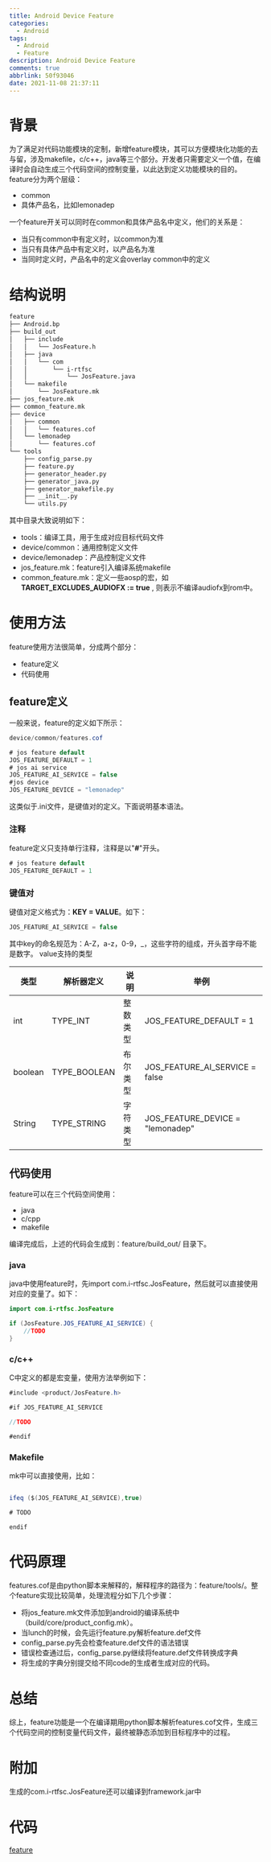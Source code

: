 ```yaml
---
title: Android Device Feature
categories:
  - Android
tags:
  - Android
  - Feature
description: Android Device Feature
comments: true
abbrlink: 50f93046
date: 2021-11-08 21:37:11
---
```

<!--more-->
<meta name="referrer" content="no-referrer"/>

# 背景
为了满足对代码功能模块的定制，新增feature模块，其可以方便模块化功能的去与留，涉及makefile，c/c++，java等三个部分。开发者只需要定义一个值，在编译时会自动生成三个代码空间的控制变量，以此达到定义功能模块的目的。
feature分为两个层级：

- common
- 具体产品名，比如lemonadep

一个feature开关可以同时在common和具体产品名中定义，他们的关系是：

- 当只有common中有定义时，以common为准
- 当只有具体产品中有定义时，以产品名为准
- 当同时定义时，产品名中的定义会overlay common中的定义

# 结构说明
```bash
feature
├── Android.bp
├── build_out
│   ├── include
│   │   └── JosFeature.h
│   ├── java
│   │   └── com
│   │       └── i-rtfsc
│   │           └── JosFeature.java
│   └── makefile
│       └── JosFeature.mk
├── jos_feature.mk
├── common_feature.mk
├── device
│   ├── common
│   │   └── features.cof
│   └── lemonadep
│       └── features.cof
└── tools
    ├── config_parse.py
    ├── feature.py
    ├── generator_header.py
    ├── generator_java.py
    ├── generator_makefile.py
    ├── __init__.py
    └── utils.py
```
其中目录大致说明如下：

- tools：编译工具，用于生成对应目标代码文件
- device/common：通用控制定义文件
- device/lemonadep：产品控制定义文件
- jos_feature.mk：feature引入编译系统makefile
- common_feature.mk：定义一些aosp的宏，如 **TARGET_EXCLUDES_AUDIOFX := true** , 则表示不编译audiofx到rom中。
# 使用方法
feature使用方法很简单，分成两个部分：

- feature定义
- 代码使用
## feature定义
一般来说，feature的定义如下所示：
```java
device/common/features.cof

# jos feature default
JOS_FEATURE_DEFAULT = 1
# jos ai service
JOS_FEATURE_AI_SERVICE = false
#jos device
JOS_FEATURE_DEVICE = "lemonadep"
```
这类似于.ini文件，是键值对的定义。下面说明基本语法。
### 注释
feature定义只支持单行注释，注释是以"**#**"开头。
```java
# jos feature default
JOS_FEATURE_DEFAULT = 1
```
### 键值对
键值对定义格式为：**KEY = VALUE**。如下：
```java
JOS_FEATURE_AI_SERVICE = false
```
其中key的命名规范为：A-Z，a-z，0-9，_，这些字符的组成，开头首字母不能是数字。
value支持的类型

| **类型** | **解析器定义** | **说明** | **举例** |
| --- | --- | --- | --- |
| int | TYPE_INT | 整数类型 | JOS_FEATURE_DEFAULT = 1 |
| boolean | TYPE_BOOLEAN | 布尔类型 | JOS_FEATURE_AI_SERVICE = false |
| String | TYPE_STRING | 字符类型 | JOS_FEATURE_DEVICE = "lemonadep" |

## 代码使用
feature可以在三个代码空间使用：

- java
- c/cpp
- makefile

编译完成后，上述的代码会生成到：feature/build_out/ 目录下。
### java
java中使用feature时，先import com.i-rtfsc.JosFeature，然后就可以直接使用对应的变量了。如下：
```java
import com.i-rtfsc.JosFeature

if (JosFeature.JOS_FEATURE_AI_SERVICE) {
    //TODO
}
```
### c/c++
C中定义的都是宏变量，使用方法举例如下：
```java
#include <product/JosFeature.h>

#if JOS_FEATURE_AI_SERVICE

//TODO

#endif

```
### Makefile
mk中可以直接使用，比如：
```java

ifeq ($(JOS_FEATURE_AI_SERVICE),true)

# TODO

endif
```

# 代码原理
features.cof是由python脚本来解释的，解释程序的路径为：feature/tools/。整个feature实现比较简单，处理流程分如下几个步骤：

- 将jos_feature.mk文件添加到android的编译系统中（build/core/product_config.mk）。
- 当lunch的时候，会先运行feature.py解析feature.def文件
- config_parse.py先会检查feature.def文件的语法错误
- 错误检查通过后，config_parse.py继续将feature.def文件转换成字典
- 将生成的字典分别提交给不同code的生成者生成对应的代码。

# 总结
综上，feature功能是一个在编译期用python脚本解析features.cof文件，生成三个代码空间的控制变量代码文件，最终被静态添加到目标程序中的过程。

# 附加
生成的com.i-rtfsc.JosFeature还可以编译到framework.jar中

# 代码
[feature](https://github.com/i-rtfsc/feature)

